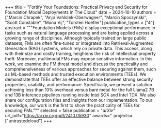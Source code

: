 +++
title = "Fortify Your Foundations: Practical Privacy and Security for Foundation Model Deployments In The Cloud"
date = 2024-10-10
authors = ["Marcin Chrapek", "Anjo Vahldiek-Oberwagner", "Marcin Spoczynski", "Scott Constable", "Mona Vij", "Torsten Hoefler"]
publication_types = ["4"]
abstract = """Foundation Models (FMs) display exceptional performance in tasks such as natural language processing and are being applied across a growing range of disciplines. Although typically trained on large public datasets, FMs are often fine-tuned or integrated into Retrieval-Augmented Generation (RAG) systems, which rely on private data. This access, along with their size and costly training, heightens the risk of intellectual property theft. Moreover, multimodal FMs may expose sensitive information. In this work, we examine the FM threat model and discuss the practicality and comprehensiveness of various approaches for securing against them, such as ML-based methods and trusted execution environments (TEEs). We demonstrate that TEEs offer an effective balance between strong security properties, usability, and performance. Specifically, we present a solution achieving less than 10% overhead versus bare metal for the full Llama2 7B and 13B inference pipelines running inside Intel SGX and Intel TDX. We also share our configuration files and insights from our implementation. To our knowledge, our work is the first to show the practicality of TEEs for securing FMs."""
selected = false
publication = "*arXiv*"
url_pdf="https://arxiv.org/pdf/2410.05930"
awards=''
projects=["untrustedcloud"]
+++
